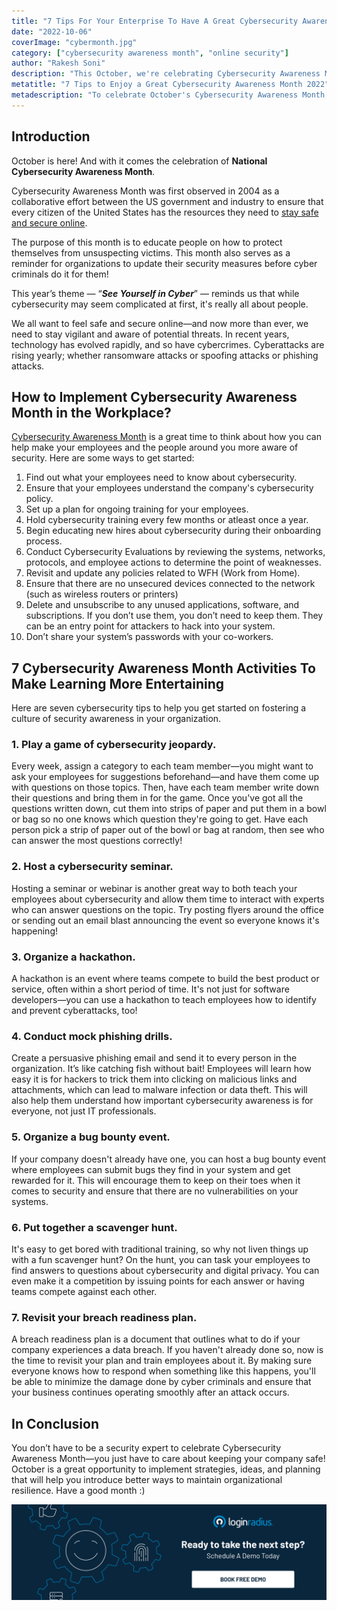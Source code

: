 ```yaml
---
title: "7 Tips For Your Enterprise To Have A Great Cybersecurity Awareness Month 2022"
date: "2022-10-06"
coverImage: "cybermonth.jpg"
category: ["cybersecurity awareness month", "online security"]
author: "Rakesh Soni"
description: "This October, we're celebrating Cybersecurity Awareness Month by sharing a few ideas you can do with your team at work. The first step to keeping your company safe is knowing what to look for, and these activities will help you raise awareness about the vulnerabilities out there."
metatitle: "7 Tips to Enjoy a Great Cybersecurity Awareness Month 2022"
metadescription: "To celebrate October's Cybersecurity Awareness Month, we've dug up some fun and innovative ideas for your team for infusing awareness throughout the month."
---
```


## Introduction

October is here! And with it comes the celebration of **National Cybersecurity Awareness Month**.

Cybersecurity Awareness Month was first observed in 2004 as a collaborative effort between the US government and industry to ensure that every citizen of the United States has the resources they need to [stay safe and secure online](https://www.loginradius.com/blog/identity/login-security/).

The purpose of this month is to educate people on how to protect themselves from unsuspecting victims. This month also serves as a reminder for organizations to update their security measures before cyber criminals do it for them!

This year’s theme — “**_See Yourself in Cyber_**” — reminds us that while cybersecurity may seem complicated at first, it's really all about people.

We all want to feel safe and secure online—and now more than ever, we need to stay vigilant and aware of potential threats. In recent years, technology has evolved rapidly, and so have cybercrimes. Cyberattacks are rising yearly; whether ransomware attacks or spoofing attacks or phishing attacks.


## How to Implement Cybersecurity Awareness Month in the Workplace?

[Cybersecurity Awareness Month](https://www.cisa.gov/cybersecurity-awareness-month) is a great time to think about how you can help make your employees and the people around you more aware of security. Here are some ways to get started:



1. Find out what your employees need to know about cybersecurity.
2. Ensure that your employees understand the company's cybersecurity policy.
3. Set up a plan for ongoing training for your employees.
4.  Hold cybersecurity training every few months or atleast once a year.
5. Begin educating new hires about cybersecurity during their onboarding process.
6.  Conduct Cybersecurity Evaluations by reviewing the systems, networks, protocols, and employee actions to determine the point of weaknesses.
7. Revisit and update any policies related to WFH (Work from Home).
8. Ensure that there are no unsecured devices connected to the network (such as wireless routers or printers)
9. Delete and unsubscribe to any unused applications, software, and subscriptions. If you don’t use them, you don’t need to keep them. They can be an  entry point for attackers to hack into your system. 
10. Don’t share your system’s passwords with your co-workers.


## 7 Cybersecurity Awareness Month Activities To Make Learning More Entertaining

Here are seven cybersecurity tips to help you get started on fostering a culture of security awareness in your organization.


### 1. Play a game of cybersecurity jeopardy.

Every week, assign a category to each team member—you might want to ask your employees for suggestions beforehand—and have them come up with questions on those topics. Then, have each team member write down their questions and bring them in for the game. Once you've got all the questions written down, cut them into strips of paper and put them in a bowl or bag so no one knows which question they're going to get. Have each person pick a strip of paper out of the bowl or bag at random, then see who can answer the most questions correctly!


### 2. Host a cybersecurity seminar.

Hosting a seminar or webinar is another great way to both teach your employees about cybersecurity and allow them time to interact with experts who can answer questions on the topic. Try posting flyers around the office or sending out an email blast announcing the event so everyone knows it's happening!


### 3. Organize a hackathon.

A hackathon is an event where teams compete to build the best product or service, often within a short period of time. It's not just for software developers—you can use a hackathon to teach employees how to identify and prevent cyberattacks, too!


### 4. Conduct mock phishing drills.

Create a persuasive phishing email and send it to every person in the organization. It’s like catching fish without bait! Employees will learn how easy it is for hackers to trick them into clicking on malicious links and attachments, which can lead to malware infection or data theft. This will also help them understand how important cybersecurity awareness is for everyone, not just IT professionals.


### 5. Organize a bug bounty event.

 If your company doesn't already have one, you can host a bug bounty event where employees can submit bugs they find in your system and get rewarded for it. This will encourage them to keep on their toes when it comes to security and ensure that there are no vulnerabilities on your systems.


### 6. Put together a scavenger hunt.

It's easy to get bored with traditional training, so why not liven things up with a fun scavenger hunt? On the hunt, you can task your employees to find answers to questions about cybersecurity and digital privacy. You can even make it a competition by issuing points for each answer or having teams compete against each other.


### 7. Revisit your breach readiness plan.

A breach readiness plan is a document that outlines what to do if your company experiences a data breach. If you haven't already done so, now is the time to revisit your plan and train employees about it. By making sure everyone knows how to respond when something like this happens, you'll be able to minimize the damage done by cyber criminals and ensure that your business continues operating smoothly after an attack occurs. 


## In Conclusion

You don’t have to be a security expert to celebrate Cybersecurity Awareness Month—you just have to care about keeping your company safe! October is a great opportunity to implement strategies, ideas, and planning that will help you introduce better ways to maintain organizational resilience. Have a good month :) 

[![book-a-demo-loginradius](../../assets/book-a-demo-loginradius.png)](https://www.loginradius.com/book-a-demo/)
